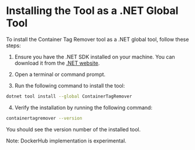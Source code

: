 # Installing the Tool as a .NET Global Tool

To install the Container Tag Remover tool as a .NET global tool, follow these steps:

1. Ensure you have the .NET SDK installed on your machine. You can download it from the [.NET website](https://dotnet.microsoft.com/download).

2. Open a terminal or command prompt.

3. Run the following command to install the tool:

```sh
dotnet tool install --global ContainerTagRemover
```

4. Verify the installation by running the following command:

```sh
containertagremover --version
```

You should see the version number of the installed tool.

Note: DockerHub implementation is experimental.

